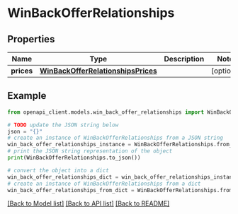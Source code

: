 # WinBackOfferRelationships


## Properties

Name | Type | Description | Notes
------------ | ------------- | ------------- | -------------
**prices** | [**WinBackOfferRelationshipsPrices**](WinBackOfferRelationshipsPrices.md) |  | [optional] 

## Example

```python
from openapi_client.models.win_back_offer_relationships import WinBackOfferRelationships

# TODO update the JSON string below
json = "{}"
# create an instance of WinBackOfferRelationships from a JSON string
win_back_offer_relationships_instance = WinBackOfferRelationships.from_json(json)
# print the JSON string representation of the object
print(WinBackOfferRelationships.to_json())

# convert the object into a dict
win_back_offer_relationships_dict = win_back_offer_relationships_instance.to_dict()
# create an instance of WinBackOfferRelationships from a dict
win_back_offer_relationships_from_dict = WinBackOfferRelationships.from_dict(win_back_offer_relationships_dict)
```
[[Back to Model list]](../README.md#documentation-for-models) [[Back to API list]](../README.md#documentation-for-api-endpoints) [[Back to README]](../README.md)


